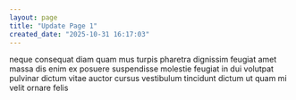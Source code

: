 ```yaml
---
layout: page
title: "Update Page 1"
created_date: "2025-10-31 16:17:03"
---
```


neque consequat diam quam mus turpis pharetra dignissim feugiat amet massa dis enim ex posuere suspendisse molestie feugiat in dui volutpat pulvinar dictum vitae auctor cursus vestibulum tincidunt dictum ut quam mi velit ornare felis 
